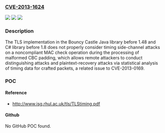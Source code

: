 ### [CVE-2013-1624](https://cve.mitre.org/cgi-bin/cvename.cgi?name=CVE-2013-1624)
![](https://img.shields.io/static/v1?label=Product&message=n%2Fa&color=blue)
![](https://img.shields.io/static/v1?label=Version&message=n%2Fa&color=blue)
![](https://img.shields.io/static/v1?label=Vulnerability&message=n%2Fa&color=brighgreen)

### Description

The TLS implementation in the Bouncy Castle Java library before 1.48 and C# library before 1.8 does not properly consider timing side-channel attacks on a noncompliant MAC check operation during the processing of malformed CBC padding, which allows remote attackers to conduct distinguishing attacks and plaintext-recovery attacks via statistical analysis of timing data for crafted packets, a related issue to CVE-2013-0169.

### POC

#### Reference
- http://www.isg.rhul.ac.uk/tls/TLStiming.pdf

#### Github
No GitHub POC found.

